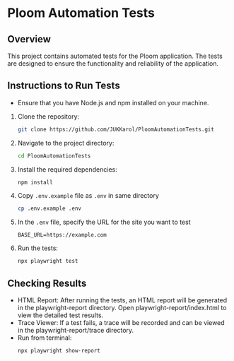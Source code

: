 # Ploom Automation Tests

## Overview

This project contains automated tests for the Ploom application. The tests are designed to ensure the functionality and reliability of the application.

## Instructions to Run Tests

- Ensure that you have Node.js and npm installed on your machine.

1. Clone the repository:
   ```sh
   git clone https://github.com/JUKKarol/PloomAutomationTests.git
   ```
2. Navigate to the project directory:
   ```sh
   cd PloomAutomationTests
   ```
3. Install the required dependencies:
   ```sh
   npm install
   ```
4. Copy `.env.example` file as `.env` in same directory
   ```sh
   cp .env.example .env
   ```
5. In the `.env` file, specify the URL for the site you want to test
   ```
   BASE_URL=https://example.com
   ```
6. Run the tests:
   ```sh
   npx playwright test
   ```

## Checking Results

- HTML Report: After running the tests, an HTML report will be generated in the playwright-report directory. Open playwright-report/index.html to view the detailed test results.
- Trace Viewer: If a test fails, a trace will be recorded and can be viewed in the playwright-report/trace directory.
- Run from terminal:
  ```sh
  npx playwright show-report
  ```
